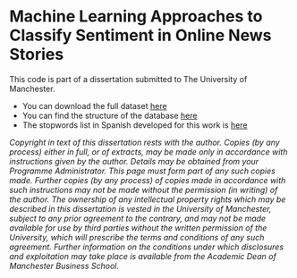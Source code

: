 
# Machine Learning Approaches to Classify Sentiment in Online News Stories

This code is part of a dissertation submitted to The University of Manchester.

* You can download the full dataset [here](https://s3-us-west-2.amazonaws.com/quody/milenio_articles.csv)
* You can find the structure of the database [here](news_scrapers/milenio_articles_nd3.sql)
* The stopwords list in Spanish developed for this work is [here](models/commonwordsES.csv)

*Copyright in text of this dissertation rests with the author. Copies (by any process) either in full, or of extracts, may be made only in  accordance with instructions given by the author. Details may be obtained from your Programme Administrator. This page must form part of any such copies made. Further copies (by any process) of copies made in accordance with such instructions may not be made without the permission (in writing) of the author.
The ownership of any intellectual property rights which may be described in this dissertation is vested in the University of Manchester, subject to any prior agreement to the contrary, and may not be made available for use by third parties without the written permission of the University, which will prescribe the terms and conditions of any such agreement.
Further information on the conditions under which disclosures and exploitation may take place is available from the Academic Dean of Manchester Business School.*
